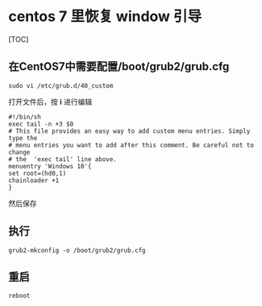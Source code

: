 # centos 7 里恢复 window 引导

[TOC]

## 在CentOS7中需要配置/boot/grub2/grub.cfg

```shell
sudo vi /etc/grub.d/40_custom
```

打开文件后，按 **i** 进行编辑

```shell
#!/bin/sh
exec tail -n +3 $0
# This file provides an easy way to add custom menu entries. Simply type the 
# menu entries you want to add after this comment. Be careful not to change
# the  'exec tail' line above.
menuentry 'Windows 10'{
set root=(hd0,1)
chainloader +1
}
```

然后保存

## 执行
```shell
grub2-mkconfig -o /boot/grub2/grub.cfg
```

## 重启
```shell
reboot
```
